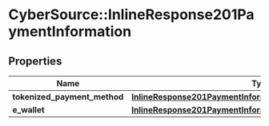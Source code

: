 # CyberSource::InlineResponse201PaymentInformation

## Properties
Name | Type | Description | Notes
------------ | ------------- | ------------- | -------------
**tokenized_payment_method** | [**InlineResponse201PaymentInformationTokenizedPaymentMethod**](InlineResponse201PaymentInformationTokenizedPaymentMethod.md) |  | [optional] 
**e_wallet** | [**InlineResponse201PaymentInformationEWallet**](InlineResponse201PaymentInformationEWallet.md) |  | [optional] 


